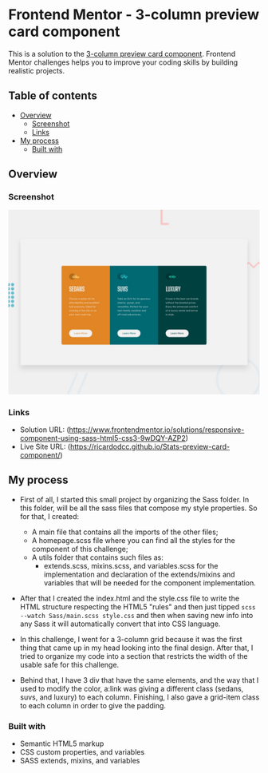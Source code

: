 # Frontend Mentor - 3-column preview card component

This is a solution to the [3-column preview card component](https://www.frontendmentor.io/challenges/stats-preview-card-component-8JqbgoU62). Frontend Mentor challenges helps you to improve your coding skills by building realistic projects.

## Table of contents

- [Overview](#overview)
  - [Screenshot](#screenshot)
  - [Links](#links)
- [My process](#my-process)
  - [Built with](#built-with)

## Overview

### Screenshot

![](design/desktop-preview.jpg)


### Links

- Solution URL: (https://www.frontendmentor.io/solutions/responsive-component-using-sass-html5-css3-9wDQY-AZP2)
- Live Site URL: (https://ricardodcc.github.io/Stats-preview-card-component/)

## My process
- First of all, I started this small project by organizing the Sass folder. In this folder, will be all the sass files that compose my style properties. So for that, I created:
  - A main file that contains all the imports of the other files;
  - A homepage.scss file where you can find all the styles for the component of this challenge;
  - A utils folder that contains such files as:
    - extends.scss, mixins.scss, and variables.scss for the implementation and declaration of the extends/mixins and variables that will be needed for the component implementation.     

- After that I created the index.html and the style.css file to write the HTML structure respecting the HTML5 "rules" and then just tipped ```scss --watch Sass/main.scss style.css``` and then when saving new info into any Sass it will automatically convert that into CSS language.

- In this challenge, I went for a 3-column grid because it was the first thing that came up in my head looking into the final design. After that, I tried to organize my code into a section that restricts the width of the usable safe for this challenge. 

- Behind that, I have 3 div that have the same elements, and the way that I used to modify the color, a:link was giving a different class (sedans, suvs, and luxury) to each column. Finishing, I also gave a grid-item class to each column in order to give the padding.   

### Built with

- Semantic HTML5 markup
- CSS custom properties, and variables
- SASS extends, mixins, and variables
